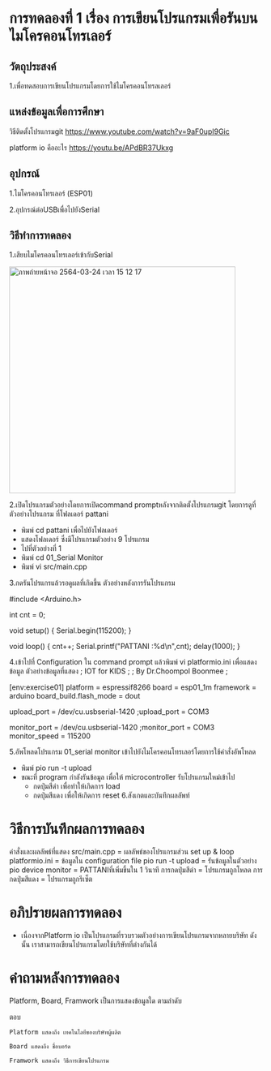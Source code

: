 # การทดลองที่ 1 เรื่อง การเขียนโปรแกรมเพื่อรันบนไมโครคอนโทรเลอร์
## วัตถุประสงค์
1.เพื่อทดสอบการเขียนโปรแกรมโดยการใช้ไมโครคอนโทรลเลอร์
## แหล่งข้อมูลเพื่อการศึกษา
วิธีติดตั้งโปรแกรมgit
https://www.youtube.com/watch?v=9aF0upI9Gic

platform io คืออะไร
https://youtu.be/APdBR37Ukxg
## อุปกรณ์

1.ไมโครคอนโทรเลอร์ (ESP01)

2.อุปกรณ์ต่อUSBเพื่อไปยังSerial
## วิธีทำการทดลอง
1.เสียบไมโครคอนโทรเลอร์เข้ากับSerial

<img width="447" alt="ภาพถ่ายหน้าจอ 2564-03-24 เวลา 15 12 17" src="https://user-images.githubusercontent.com/80880050/112276452-5818ff80-8cb3-11eb-8833-81fd1c26f0c2.png">

2.เปิดโปรแกรมตัวอย่างโดยการเปิดcommand promptหลังจากติดตั้งโปรแกรมgit 
โดยการดูที่ตัวอย่างโปรแกรม ที่โฟลเดอร์ pattani
  - พิมพ์ cd pattani เพื่อไปยังโฟลเดอร์
  - แสดงโฟลเดอร์ ซึ่งมีโปรแกรมตัวอย่าง 9 โปรแกรม
  - ไปที่ตัวอย่างที่ 1
  - พิมพ์ cd 01_Serial Monitor
  - พิมพ์ vi src/main.cpp

3.กดรันโปรแกรแล้วรอดูผลที่เกิดขึ้น ตัวอย่างหลังการรันโปรแกรม
 
 #include <Arduino.h>

int cnt = 0;

void setup()
{
	Serial.begin(115200);
}

void loop()
{
	cnt++;
	Serial.printf("PATTANI :%d\n",cnt);
	delay(1000);
}

4.เข้าไปที่ Configuration ใน command prompt แล้วพิมพ์ vi platformio.ini เพื่อแสดงข้อมูล
ตัวอย่างข้อมูลที่แสดง
; IOT for KIDS
;
; By Dr.Choompol Boonmee
; 

[env:exercise01]
platform = espressif8266
board = esp01_1m
framework = arduino
board_build.flash_mode = dout

upload_port = /dev/cu.usbserial-1420
;upload_port = COM3

monitor_port = /dev/cu.usbserial-1420
;monitor_port = COM3
monitor_speed = 115200

5.อัพโหลดโปรแกรม 01_serial monitor เข้าไปยังไมโครคอนโทรเลอร์โดยการใช้คำสั่งอัพโหลด

- พิมพ์ pio run -t upload
- ขณะที่ program กำลังรันข้อมูล เพื่อให้ microcontroller รับโปรแกรมใหม่เข้าไป
    - กดปุ่มสีดำ เพื่อทำให้เกิดการ load
    - กดปุ่มสีแดง เพื่อให้เกิดการ reset
 6.สังเกตและบันทึกผลลัพท์
 
 # วิธีการบันทึกผลการทดลอง
 
คำสั่งและผลลัพธ์ที่แสดง
src/main.cpp = ผลลัพธ์ของโปรแกรมส่วน set up & loop
platformio.ini = ข้อมูลใน configuration file
pio run -t upload = รันข้อมูลในตัวอย่าง
pio device monitor = PATTANIที่เพิ่มขึ้นใน 1 วินาที
การกดปุ่มสีดำ = โปรแกรมถูกโหลด
การกดปุ่มสีแดง = โปรแกรมถูกรีเซ็ต

# อภิปรายผลการทดลอง
- เนื่องจากPlatform io เป็นโปรแกรมที่รวบรวมตัวอย่างการเขียนโปรแกรมจากหลายบริษัท ดังนั้น เราสามารถเขียนโปรแกรมโดยใช้บริษัทที่ต่างกันได้

# คำถามหลังการทดลอง
Platform, Board, Framwork เป็นการแสดงข้อมูลใด ตามลำดับ

ตอบ 
    
    Platform แสดงถึง เทคโนโลยีของบริษัทผู้ผลิต
    
    Board แสดงถึง ชื่อบอร์ด
    
    Framwork แสดงถึง วิธีการเขียนโปรแกรม

 




